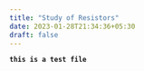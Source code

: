 ```yaml
---
title: "Study of Resistors"
date: 2023-01-28T21:34:36+05:30
draft: false
---
```


**``` this is a test file ```**